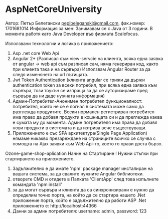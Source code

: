 # AspNetCoreUniversity

Автор: Петър Белегански pepibeleganski@gmail.com, фак.номер: 1701681014
Информация за мен: Занимавам се с Java от 3 години. В момента работя
като Java Developer във фирмата Scalefocus.

Използвани технологии и логика в приложението:
1) Asp .net core Web Api
2) Angular 2+ (Разписал съм view-servcie на клиента, всяка една заявка от angular -> web api
съм разписал сам, няма генериран код, както при клиента така и на сървъра) Използвам Angular 
Router за да следя изменянето на url пътищата.
3) Jwt Token Authentication (клиента angular се грижи да държи authentication token за
всеки потребил, при всяка една заявка към сървъра, този тоукън се изпраща за да се 
ауторизираме пред сървъра да ни даде нужната информация)
4) Админ-Потребител-Анонимен потребител функционалност: потребител, който не се е логнал 
в системата може само да разглежда продуктите. Всеки нормален регистриран потребител 
има право да добавя продукти в кошницата си и да преглежда каква е сумата му до момента.
Админ потребителя има права да добавя нови продукти в системата и да изтрива вече съществуващи.
5) Приложението е със SPA архитектура(Single Page Application) нямаме никакво презареждане на страниците всичко се случва с помощта на Ajax заявки към Web Api-то, което го прави доста бързо. 

Ozone-game-shop-aplication Начин на Стартиране
! Нужни стъпки при стартирането на приложението.
1) Задължително е да имате 'npm' package manager инсталиран на вашата система, за да свалите нужните Angular библиотеки.
2) отворете CMD и отидете в Папката 'ClientApp' след това изпълнете командата 'npm install'
3) за да могат сървъра и клиента да са синхронизирани е нужно да определим точно порта, на който да се стартира нашето .Net приложение порта, който е задължително да работи ASP .Net приложението е: http://localhost:44366
4) Данни за админ потребителя: username: admin, password: 123